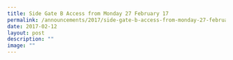 ```yaml
---
title: Side Gate B Access from Monday 27 February 17
permalink: /announcements/2017/side-gate-b-access-from-monday-27-february-17/
date: 2017-02-12
layout: post
description: ""
image: ""
---
```

